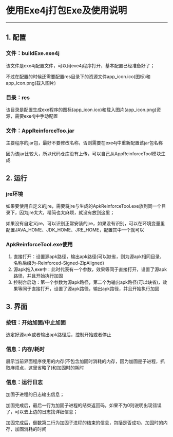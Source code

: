 # 使用Exe4j打包Exe及使用说明

---

## 1. 配置

### 文件：buildExe.exe4j
该文件是exe4j配置文件，可以用exe4j程序打开，基本配置已经准备好了；

不过在配置的时候还需要配置res目录下的资源文件app_icon.ico(图标)和app_icon.png(载入图片)

### 目录：res
该目录是配置生成exe程序的图标(app_icon.ico)和载入图片(app_icon.png)资源，需要exe4j中手动配置

### 文件：AppReinforceToo.jar
主要程序的jar包，最好不要修改名称，否则需要在exe4j中重新配置该jar包名称

因为该jar比较大，所以代码仓库没有上传，可以自己从AppReinforceTool模块生成

## 2. 运行

### jre环境
如果要使用自定义的jre，需要将jre与生成的ApkReinforceTool.exe放到同一个目录下，因为jre太大，精简也太麻烦，就没有放到这里；

如果没有自定义jre，可以识别正常安装的jre，如果没有识别，可以在环境变量里配置JAVA_HOME、JDK_HOME、JRE_HOME，配置其中一个就可以

### ApkReinforceTool.exe使用
1. 直接打开：设置源apk路径，输出apk路径(可以缺省，则为源apk相同目录，名称后缀为-Reinforced-Signed-ZipAligned)
2. 源apk拖入exe中：此时代表有一个参数，效果等同于直接打开，设置了源apk路径，并且开始执行加固
3. 控制台启动：第一个参数为源apk路径，第二个为输出apk路径(可以缺省)，效果等同于直接打开，设置了源apk路径，输出apk路径，并且开始执行加固

## 3. 界面

### 按钮：开始加固/中止加固
选定好源apk或者输出apk路径后，控制开始或者停止

### 信息：内存/耗时
展示当前界面程序使用的内存(不包含加固时消耗的内存，因为加固是子进程，抓取麻烦点，这里省略了)和加固时的耗时

### 信息：运行日志
加固子进程的日志输出信息；

加固完成后，最后一行为加固子进程的结束返回码，如果不为0则说明出现错误了，可以去上边的日志找详细信息；

加固完成后，倒数第二行为加固子进程的结束的信息，包括是否成功，加固时的内存，加固消耗的时间

